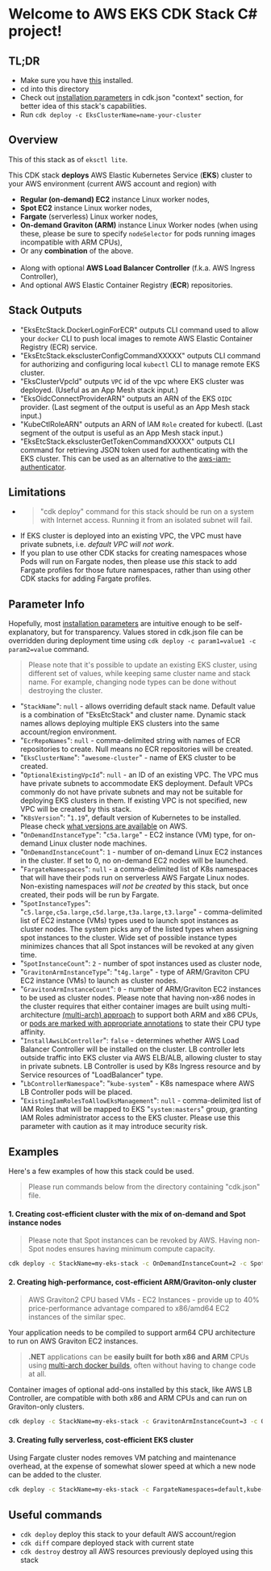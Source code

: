 # Welcome to AWS EKS CDK Stack C# project!

## TL;DR

* Make sure you have [this](https://dotnet.microsoft.com/download) installed.
* cd into this directory
* Check out [installation parameters](./cdk.json) in cdk.json "context" section, for better idea of this stack's capabilities.
* Run `cdk deploy -c EksClusterName=name-your-cluster`

## Overview

This of this stack as of `eksctl lite`.

This CDK stack **deploys** AWS Elastic Kubernetes Service (**EKS**) cluster to your AWS environment (current AWS account and region) with 
- **Regular (on-demand) EC2** instance Linux worker nodes,
- **Spot EC2** instance Linux worker nodes,
- **Fargate** (serverless) Linux worker nodes,
- **On-demand Graviton (ARM)** instance Linux Worker nodes (when using these, please be sure to specify `nodeSelector` for pods running images incompatible with ARM CPUs),
- Or any **combination** of the above.<br/><br/>
- Along with optional **AWS Load Balancer Controller** (f.k.a. AWS Ingress Controller),
- And optional AWS Elastic Container Registry (**ECR**) repositories.

## Stack Outputs

- "EksEtcStack.DockerLoginForECR" outputs CLI command used to allow your `docker` CLI to push local images to remote AWS Elastic Container Registry (ECR) service.
- "EksEtcStack.eksclusterConfigCommandXXXXX" outputs CLI command for authorizing and configuring local `kubectl` CLI to manage remote EKS cluster.
- "EksClusterVpcId" outputs `VPC` id of the vpc where EKS cluster was deployed. (Useful as an App Mesh stack input.)
- "EksOidcConnectProviderARN" outputs an ARN of the EKS `OIDC` provider. (Last segment of the output is useful as an App Mesh stack input.)
- "KubeCtlRoleARN" outputs an ARN of IAM `Role` created for kubectl. (Last segment of the output is useful as an App Mesh stack input.)
- "EksEtcStack.eksclusterGetTokenCommandXXXXX" outputs CLI command for retrieving JSON token used for authenticating with the EKS cluster. This can be used as an alternative to the [aws-iam-authenticator](https://docs.aws.amazon.com/eks/latest/userguide/managing-auth.html).

## Limitations

* > "cdk deploy" command for this stack should be run on a system with Internet access.
Running it from an isolated subnet will fail.
* If EKS cluster is deployed into an existing VPC, the VPC must have private subnets, i.e. *default VPC will not work*.
* If you plan to use other CDK stacks for creating namespaces whose Pods will run on Fargate nodes, then please use *this* stack to add Fargate profiles for those future namespaces, rather than using other CDK stacks for adding Fargate profiles.

## Parameter Info

Hopefully, most [installation parameters](./src/eks-cdk-stack-dotnet/cdk.json) are intuitive enough to be self-explanatory, but for transparency. Values stored in cdk.json file can be overridden during deployment time using `cdk deploy -c param1=value1 -c param2=value` command.

> Please note that it's possible to update an existing EKS cluster, using different set of values, while keeping same cluster name and stack name. For example, changing node types can be done without destroying the cluster.

* "`StackName`": `null` - allows overriding default stack name. Default value is a combination of "EksEtcStack" and cluster name. Dynamic stack names allows deploying multiple EKS clusters into the same account/region environment.
* "`EcrRepoNames`": `null` - comma-delimited string with names of ECR repositories to create. Null means no ECR repositories will be created.
* "`EksClusterName`": "`awesome-cluster`" - name of EKS cluster to be created.
* "`OptionalExistingVpcId`": `null` - an ID of an existing VPC. The VPC mus have private subnets to accommodate EKS deployment. Default VPCs commonly do not have private subnets and may not be suitable for deploying EKS clusters in them. If existing VPC is not specified, new VPC will be created by this stack.
* "`K8sVersion`": "`1.19`", default version of Kubernetes to be installed. Please check [what versions are available](https://docs.aws.amazon.com/eks/latest/userguide/kubernetes-versions.html) on AWS.
* "`OnDemandInstanceType`": "`c5a.large`" - EC2 instance (VM) type, for on-demand Linux cluster node machines.
* "`OnDemandInstanceCount`": `1` - number of on-demand Linux EC2 instances in the cluster. If set to 0, no on-demand EC2 nodes will be launched.
* "`FargateNamespaces`": `null` - a comma-delimited list of K8s namespaces that will have their pods run on serverless AWS Fargate Linux nodes. Non-existing namespaces *will not be created* by this stack, but once created, their pods will be run by Fargate.
* "`SpotInstanceTypes`": "`c5.large,c5a.large,c5d.large,t3a.large,t3.large`" - comma-delimited list of EC2 instance (VMs) types used to launch spot instances as cluster nodes. The system picks any of the listed types when assigning spot instances to the cluster. Wide set of possible instance types minimizes chances that all Spot instances will be revoked at any given time.
* "`SpotInstanceCount`": `2` - number of spot instances used as cluster node,
* "`GravitonArmInstanceType`": "`t4g.large`" - type of ARM/Graviton CPU EC2 instance (VMs) to launch as cluster nodes.
* "`GravitonArmInstanceCount`": `0` - number of ARM/Graviton EC2 instances to be used as cluster nodes. Please note that having non-x86 nodes in the cluster requires that either container images are built using multi-architecture [(multi-arch) approach](https://docs.docker.com/docker-for-mac/multi-arch/) to support both ARM and x86 CPUs, or [pods are marked with appropriate annotations](https://kubernetes.io/docs/reference/labels-annotations-taints/#kubernetes-io-arch) to state their CPU type affinity.
* "`InstallAwsLbController`": `false` - determines whether AWS Load Balancer Controller will be installed on the cluster. LB controller lets outside traffic into EKS cluster via AWS ELB/ALB, allowing cluster to stay in private subnets. LB Controller is used by K8s Ingress resource and by Service resources of "LoadBalancer" type.
* "`LbControllerNamespace`": "`kube-system`" - K8s namespace where AWS LB Controller pods will be placed.
* "`ExistingIamRolesToAllowEksManagement`": `null` - comma-delimited list of IAM Roles that will be mapped to EKS "`system:masters`" group, granting IAM Roles administrator access to the EKS cluster. Please use this parameter with caution as it may introduce security risk.

## Examples 

Here's a few examples of how this stack could be used. 
> Please run commands below from the directory containing "cdk.json" file.

#### 1. Creating cost-efficient cluster with the mix of on-demand and Spot instance nodes

> Please note that Spot instances can be revoked by AWS. Having non-Spot nodes ensures having minimum compute capacity.

```sh
cdk deploy -c StackName=my-eks-stack -c OnDemandInstanceCount=2 -c SpotInstanceCount=3
```
#### 2. Creating high-performance, cost-efficient ARM/Graviton-only cluster

> AWS Graviton2 CPU based VMs - EC2 Instances - provide up to 40% price-performance advantage compared to x86/amd64 EC2 instances of the similar spec.

Your application needs to be compiled to support arm64 CPU architecture to run on AWS Graviton EC2 instances. 

> **.NET** applications can be **easily built for both x86 and ARM** CPUs using [multi-arch docker builds](https://docs.docker.com/docker-for-mac/multi-arch/), often without having to change code at all.

Container images of optional add-ons installed by this stack, like AWS LB Controller, are compatible with both x86 and ARM CPUs and can run on Graviton-only clusters.

```sh
cdk deploy -c StackName=my-eks-stack -c GravitonArmInstanceCount=3 -c OnDemandInstanceCount=0 -c SpotInstanceCount=0
```

#### 3. Creating fully serverless, cost-efficient EKS cluster

Using Fargate cluster nodes removes VM patching and maintenance overhead, at the expense of somewhat slower speed at which a new node can be added to the cluster.

```sh
cdk deploy -c StackName=my-eks-stack -c FargateNamespaces=default,kube-system,my-app-namespace -c OnDemandInstanceCount=0 -c SpotInstanceCount=0
```


## Useful commands

* `cdk deploy`      deploy this stack to your default AWS account/region
* `cdk diff`        compare deployed stack with current state
* `cdk destroy`     destroy all AWS resources previously deployed using this stack

